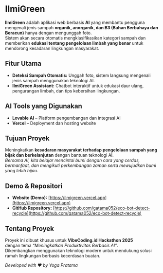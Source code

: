 #  IlmiGreen

**IlmiGreen** adalah aplikasi web berbasis **AI** yang membantu pengguna mengenali jenis sampah **organik, anorganik, dan B3 (Bahan Berbahaya dan Beracun)** hanya dengan mengunggah foto.  
Sistem akan secara otomatis mengklasifikasikan kategori sampah dan memberikan **edukasi tentang pengelolaan limbah yang benar** untuk mendorong kesadaran lingkungan masyarakat.

##  Fitur Utama
- **Deteksi Sampah Otomatis:** Unggah foto, sistem langsung mengenali jenis sampah menggunakan teknologi AI. 
- **IlmiGreen Assistant:** Chatbot interaktif untuk edukasi daur ulang, pengurangan limbah, dan tips kebersihan lingkungan.

## AI Tools yang Digunakan
- **Lovable AI** – Platform pengembangan dan integrasi AI  
- **Vercel** – Deployment dan hosting website  

## Tujuan Proyek
Meningkatkan **kesadaran masyarakat terhadap pengelolaan sampah yang bijak dan berkelanjutan** dengan bantuan teknologi AI.  
_Bersama AI, kita belajar mencintai bumi dengan cara yang cerdas, bermanfaat, dan mengikuti perkembangan zaman serta mewujudkan bumi yang lebih hijau._  

##  Demo & Repositori
- **Website (Demo):** [https://ilmigreen.vercel.app](https://ilmigreen.vercel.app)  
- **GitHub Repository:** [https://github.com/gatama052/eco-bot-detect-recycle](https://github.com/gatama052/eco-bot-detect-recycle)  

##  Tentang Proyek
Proyek ini dibuat khusus untuk **VibeCoding.id Hackathon 2025**  
dengan tema *“Meningkatkan Produktivitas Berbasis AI”*.  
Dikembangkan menggunakan teknologi modern untuk mendukung solusi ramah lingkungan berbasis kecerdasan buatan.

_Developed with ❤️ by Yoga Pratama_
